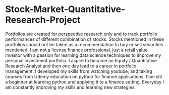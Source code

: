# Stock-Market-Quantitative-Research-Project
Portfolios are created for perspective research only and to track portfolio performances of different combination of stocks. Stocks mentioned in these portfolios should not be taken as a recommendation to buy or sell securities mentioned. I am not a license finance professional, just a retail value investor with a passion for learning data science techniques to improve my personal investment portfolio. I aspire to become an Equity / Quantitative Research Analyst and then one day lead to a career in portfolio management. I developed my skills from watching youtube, and taking courses from Udemy education on python for finance applications. I'am stil a beginner at learning python and applying it to a finance setting. Everyday I am constantly improving my skills and learning new strategies. 
